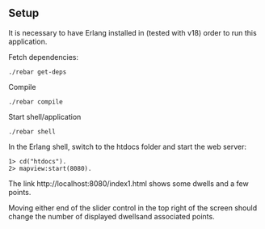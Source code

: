 ## Setup

It is necessary to have Erlang installed in (tested with v18) order to run this application.

Fetch dependencies:
```
./rebar get-deps

```
Compile
```
./rebar compile
```
Start shell/application
```
./rebar shell
```
In the Erlang shell, switch to the htdocs folder and start the web server:
```
1> cd("htdocs").
2> mapview:start(8080).
```
The link http://localhost:8080/index1.html shows some dwells and a few points.

Moving either end of the slider control in the top right of the screen should change the number of displayed dwellsand associated points.

